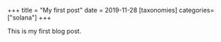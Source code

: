 +++
title = "My first post"
date = 2019-11-28
[taxonomies]
categories=["solana"]
+++

This is my first blog post.<!-- more -->
